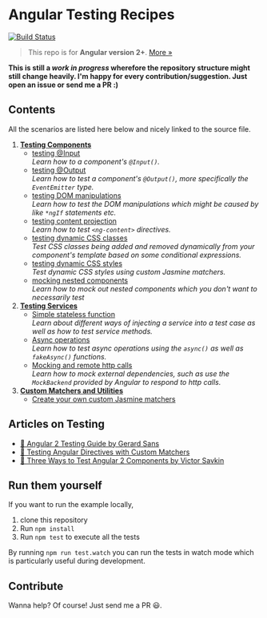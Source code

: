 # Angular Testing Recipes

[![Build Status](https://travis-ci.org/juristr/angular-testing-recipes.svg?branch=master)](https://travis-ci.org/juristr/angular-testing-recipes)

> This repo is for **Angular version 2+**. [More &raquo;](https://juristr.com/blog/2016/12/let-me-explain-angular-release-cycles/)

**This is still a <i>work in progress</i> wherefore the repository structure might still change heavily. I'm happy for every contribution/suggestion. Just open an issue or send me a PR :)**

## Contents

All the scenarios are listed here below and nicely linked to the source file.

1. [**Testing Components**](./src/app/components)
    - [testing @Input](./src/app/components/input.component.spec.ts)  
    _Learn how to a component's `@Input()`._
    - [testing @Output](./src/app/components/output.component.spec.ts)  
    _Learn how to test a component's `@Output()`, more specifically the `EventEmitter` type._
    - [testing DOM manipulations](./src/app/components/domtesting.component.spec.ts)  
    _Learn how to test the DOM manipulations which might be caused by like `*ngIf` statements etc._
    - [testing content projection](./src/app/components/content-projection.component.spec.ts)  
    _Learn how to test `<ng-content>` directives._
    - [testing dynamic CSS classes](./src/app/components/dynamic-css-classes.component.spec.ts)  
    _Test CSS classes being added and removed dynamically from your component's template based on some conditional expressions._
    - [testing dynamic CSS styles](./src/app/components/dynamic-styles.component.spec.ts)  
    _Test dynamic CSS styles using custom Jasmine matchers._
    - [mocking nested components](./src/app/components/nested.component.spec.ts)  
    _Learn how to mock out nested components which you don't want to necessarily test_
1. [**Testing Services**](./src/app/services)
    - [Simple stateless function](./src/app/services/greeting.service.spec.ts)  
    _Learn about different ways of injecting a service into a test case as well as how to test service methods._
    - [Async operations](./src/app/services/async.service.spec.ts)  
    _Learn how to test async operations using the `async()` as well as `fakeAsync()` functions._
    - [Mocking and remote http calls](./src/app/services/remote.service.spec.ts)  
    _Learn how to mock external dependencies, such as use the `MockBackend` provided by Angular to respond to http calls._
1. [**Custom Matchers and Utilities**](./src/app/utils)
    - [Create your own custom Jasmine matchers](./src/app/utils/custom-matchers.ts)

## Articles on Testing

- [:notebook: Angular 2 Testing Guide by Gerard Sans](https://medium.com/google-developer-experts/angular-2-testing-guide-a485b6cb1ef0)
- [:notebook: Testing Angular Directives with Custom Matchers](https://blog.thoughtram.io/angular/2016/12/27/angular-2-advance-testing-with-custom-matchers.html)
- [:notebook: Three Ways to Test Angular 2 Components by Victor Savkin](https://vsavkin.com/three-ways-to-test-angular-2-components-dcea8e90bd8d#.hif9f24b5)

## Run them yourself

If you want to run the example locally,

1. clone this repository
1. Run `npm install`
1. Run `npm test` to execute all the tests

By running `npm run test.watch` you can run the tests in watch mode which is particularly useful during development.

## Contribute

Wanna help? Of course! Just send me a PR :smiley:.
